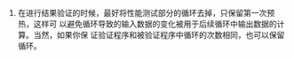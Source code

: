 1. 在进行结果验证的时候，最好将性能测试部分的循环去掉，只保留第一次预热，这样可
   以避免循环导致的输入数据的变化被用于后续循环中输出数据的计算。当然，如果你保
   证验证程序和被验证程序中循环的次数相同，也可以保留循环。<br/>

